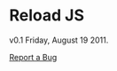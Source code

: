 Reload JS
=========

v0.1 Friday, August 19 2011.

[Report a Bug](https://github.com/tophsic/reloadjs/issues)
